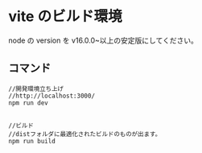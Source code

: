 # vite のビルド環境

node の version を v16.0.0~以上の安定版にしてください。

## コマンド

```
//開発環境立ち上げ
//http://localhost:3000/
npm run dev


//ビルド
//distフォルダに最適化されたビルドのものが出ます。
npm run build
```
